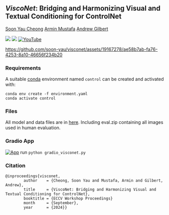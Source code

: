 ## *ViscoNet*: Bridging and Harmonizing Visual and Textual Conditioning for ControlNet
[Soon Yau Cheong](https://scholar.google.com/citations?user=dRot7GUAAAAJ&hl=en)
[Armin Mustafa](https://scholar.google.com/citations?user=0xOHqkMAAAAJ&hl=en)
[Andrew Gilbert](https://scholar.google.com/citations?user=NNhnVwoAAAAJ&hl=en)


<a href='https://soon-yau.github.io/visconet/'><img src='https://img.shields.io/badge/Project-Page-Green'></a> 
<a href='https://arxiv.org/abs/2312.03154'><img src='https://img.shields.io/badge/Paper-Arxiv-red'></a> 
[![YouTube](https://badges.aleen42.com/src/youtube.svg)](https://youtu.be/3_6Zq3hk86Q)

https://github.com/soon-yau/visconet/assets/19167278/ae58b7ab-fa76-4253-8a10-46656f234b20

### Requirements
A suitable [conda](https://conda.io/) environment named `control` can be created
and activated with:
```
conda env create -f environment.yaml
conda activate control
```
### Files
All model and data files are in [here](https://huggingface.co/soonyau/visconet/tree/main).
Including eval.zip containing all images used in human evaluation.

### Gradio App
[![App](./assets/app.png)](https://youtu.be/3_6Zq3hk86Q)
run ```python gradio_visconet.py```

### Citation
```
@inproceedings{visconet,
        author    = {Cheong, Soon Yau and Mustafa, Armin and Gilbert, Andrew},
        title     = {ViscoNet: Bridging and Harmonizing Visual and Textual Conditioning for ControlNet},
        booktitle = {ECCV Workshop Proceedings}
        month     = {September},
        year      = {2024}}
```
